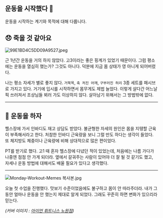 ## 운동을 시작했다 🏃

운동을 시작하는 계기와 목적에 대해 다룹니다.

## 😞 죽을 것 같아요

![99E1BD4C5DD09A9527.jpeg](https://cdn.hashnode.com/res/hashnode/image/upload/v1636715160598/kG5CpN49I.jpeg)

근 1년간 운동을 거의 하지 않았다. 고3이라는 좋은 핑계가 있었기 때문이다. 그럼 평소에는 운동을 열심히 했는가? 그것도 아니다. 덕분에 지금 몸 상태가 영 아니게 되어버렸다.

나는 평소 자세가 별로 좋지 않다. ```거북목```, ```축 처진 어깨```, ```구부러진 허리``` 3종 세트를 패시브로 가지고 있다. 거기에 입시를 시작하면서 몸무게도 제법 늘었다. 이렇게 살다간 어느날 픽 쓰러져서 조상님들 뵈러 가도 이상하지 않다. 살아남기 위해서는 그 방법밖에 없다.

---

## 💪 운동을 하자

헬스장에 가서 인바디도 재고 상담도 받았다. 불균형한 자세의 원인은 몸을 지탱할 근육이 부족해서라고 한다. 처참한 인바디 근육량을 보니 그럴 만도 하다는 생각이 들었다. 또 체지방도 체중이나 근육량에 비해 상대적으로 많은 편이었다. 

PT를 받기로 했다. 고1 때 혼자 헬스장에 다녔던 적이 있었는데, 처음에는 나름 가다가 나중엔 점점 안 가게 되더라. 옆에서 갈궈주는 사람이 있어야 더 잘 될 것 같기도 했고, 자세나 운동 방법에 대해서도 배울 필요가 있다고 생각했다.

---

![Monday-Workout-Memes 복사본.jpg](https://cdn.hashnode.com/res/hashnode/image/upload/v1636716816435/kZdimaPZj.jpeg)

오늘 첫 수업을 진행했다. 맛보기 수준이었음에도 불구하고 몸이 안 따라주더라. 내가 그동안 얼마나 운동을 안 했는지 제대로 알게 되었다. 그래도 꾸준히 하면 변화가 있으리라 믿는다.

*(커버 이미지 :  [아이언 휘트니스 노원점](https://m.place.naver.com/place/1759396699/home))*